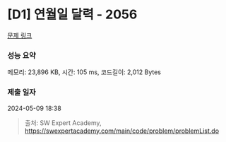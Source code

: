 # [D1] 연월일 달력 - 2056 

[문제 링크](https://swexpertacademy.com/main/code/problem/problemDetail.do?contestProbId=AV5QLkdKAz4DFAUq) 

### 성능 요약

메모리: 23,896 KB, 시간: 105 ms, 코드길이: 2,012 Bytes

### 제출 일자

2024-05-09 18:38



> 출처: SW Expert Academy, https://swexpertacademy.com/main/code/problem/problemList.do